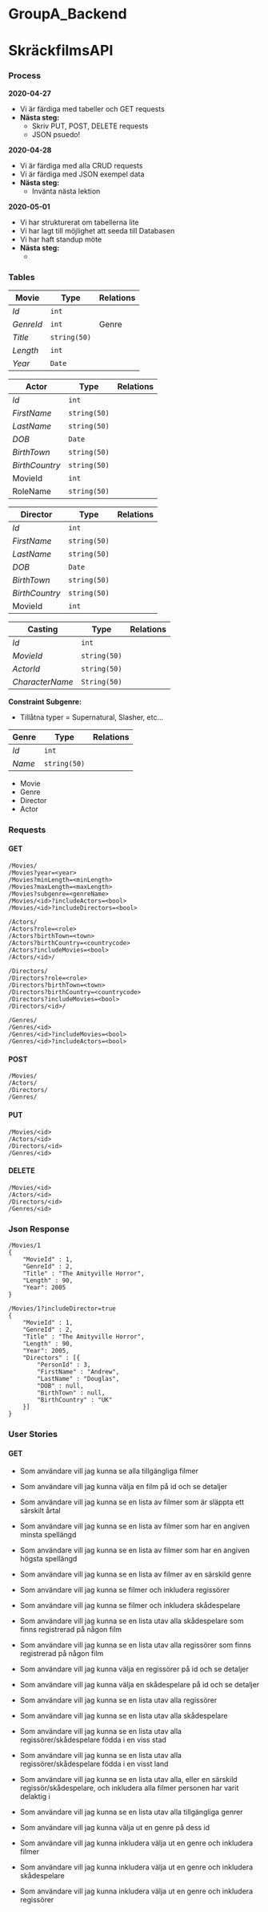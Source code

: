# GroupA_Backend
# SkräckfilmsAPI



### Process

**2020-04-27** 

* Vi är färdiga med tabeller och GET requests
* **Nästa steg:** 
  * Skriv PUT, POST, DELETE requests 
  * JSON psuedo!

**2020-04-28**

* Vi är färdiga med alla CRUD requests
* Vi är färdiga med JSON exempel data
* **Nästa steg:**
  * Invänta nästa lektion

**2020-05-01**

* Vi har strukturerat om tabellerna lite
* Vi har lagt till möjlighet att seeda till Databasen
* Vi har haft standup möte
* **Nästa steg:**
  * <Fyll i>



### Tables

| Movie     | Type         | Relations |
| --------- | ------------ | --------- |
| *Id*      | `int`        |           |
| *GenreId* | `int`        | Genre     |
| *Title*   | `string(50)` |           |
| *Length*  | `int`        |           |
| *Year*    | `Date`       |           |

| Actor          | Type         | Relations |
| -------------- | ------------ | --------- |
| *Id*           | `int`        |           |
| *FirstName*    | `string(50)` |           |
| *LastName*     | `string(50)` |           |
| *DOB*          | `Date`       |           |
| *BirthTown*    | `string(50)` |           |
| *BirthCountry* | `string(50)` |           |
| MovieId        | `int`        |           |
| RoleName       | `string(50)` |           |

| Director       | Type         | Relations |
| -------------- | ------------ | --------- |
| *Id*           | `int`        |           |
| *FirstName*    | `string(50)` |           |
| *LastName*     | `string(50)` |           |
| *DOB*          | `Date`       |           |
| *BirthTown*    | `string(50)` |           |
| *BirthCountry* | `string(50)` |           |
| MovieId        | `int`        |           |

| Casting         | Type         | Relations |
| --------------- | ------------ | --------- |
| *Id*            | `int`        |           |
| *MovieId*       | `string(50)` |           |
| *ActorId*       | `string(50)` |           |
| *CharacterName* | `String(50)` |           |



**Constraint Subgenre:** 

* Tillåtna typer = Supernatural, Slasher, etc...

| Genre  | Type         | Relations |
| ------ | ------------ | --------- |
| *Id*   | `int`        |           |
| *Name* | `string(50)` |           |

* Movie
* Genre
* Director
* Actor



### Requests

#### GET

```
/Movies/
/Movies?year=<year>
/Movies?minLength=<minLength>
/Movies?maxLength=<maxLength>
/Movies?subgenre=<genreName>
/Movies/<id>?includeActors=<bool>
/Movies/<id>?includeDirectors=<bool>

/Actors/ 
/Actors?role=<role>
/Actors?birthTown=<town>
/Actors?birthCountry=<countrycode>
/Actors?includeMovies=<bool>
/Actors/<id>/

/Directors/ 
/Directors?role=<role>
/Directors?birthTown=<town>
/Directors?birthCountry=<countrycode>
/Directors?includeMovies=<bool>
/Directors/<id>/

/Genres/
/Genres/<id>
/Genres/<id>?includeMovies=<bool>
/Genres/<id>?includeActors=<bool>
```

#### POST

```
/Movies/
/Actors/ 
/Directors/ 
/Genres/
```

#### PUT

```
/Movies/<id>
/Actors/<id>
/Directors/<id>
/Genres/<id>
```

#### DELETE

```
/Movies/<id>
/Actors/<id>
/Directors/<id>
/Genres/<id>
```



### Json Response

```
/Movies/1
{
	"MovieId" : 1,
	"GenreId" : 2,
	"Title" : "The Amityville Horror",
	"Length" : 90, 
	"Year": 2005
}

/Movies/1?includeDirector=true
{
	"MovieId" : 1,
	"GenreId" : 2,
	"Title" : "The Amityville Horror",
	"Length" : 90, 
	"Year": 2005,
	"Directors" : [{
		"PersonId" : 3,
		"FirstName" : "Andrew",
		"LastName" : "Douglas",
		"DOB" : null,
		"BirthTown" : null,
		"BirthCountry" : "UK"
    }]
}
```



### User Stories

#### GET

* Som användare vill jag kunna se alla tillgängliga filmer
* Som användare vill jag kunna välja en film på id och se detaljer
* Som användare vill jag kunna se en lista av filmer som är släppta ett särskilt årtal
* Som användare vill jag kunna se en lista av filmer som har en angiven minsta spellängd
* Som användare vill jag kunna se en lista av filmer som har en angiven högsta spellängd
* Som användare vill jag kunna se en lista av filmer av en särskild genre
* Som användare vill jag kunna se filmer och inkludera regissörer
* Som användare vill jag kunna se filmer och inkludera skådespelare



* Som användare vill jag kunna se en lista utav alla skådespelare som finns registrerad på någon film
* Som användare vill jag kunna se en lista utav alla regissörer som finns registrerad på någon film
* Som användare vill jag kunna välja en regissörer på id och se detaljer
* Som användare vill jag kunna välja en skådespelare på id och se detaljer
* Som användare vill jag kunna se en lista utav alla regissörer
* Som användare vill jag kunna se en lista utav alla skådespelare
* Som användare vill jag kunna se en lista utav alla regissörer/skådespelare födda i en viss stad
* Som användare vill jag kunna se en lista utav alla regissörer/skådespelare födda i en visst land
* Som användare vill jag kunna se en lista utav alla, eller en särskild regissör/skådespelare, och inkludera alla filmer personen har varit delaktig i



* Som användare vill jag kunna se en lista utav alla tillgängliga genrer
* Som användare vill jag kunna välja ut en genre på dess id 
* Som användare vill jag kunna inkludera välja ut en genre och inkludera filmer
* Som användare vill jag kunna inkludera välja ut en genre och inkludera skådespelare
* Som användare vill jag kunna inkludera välja ut en genre och inkludera regissörer

